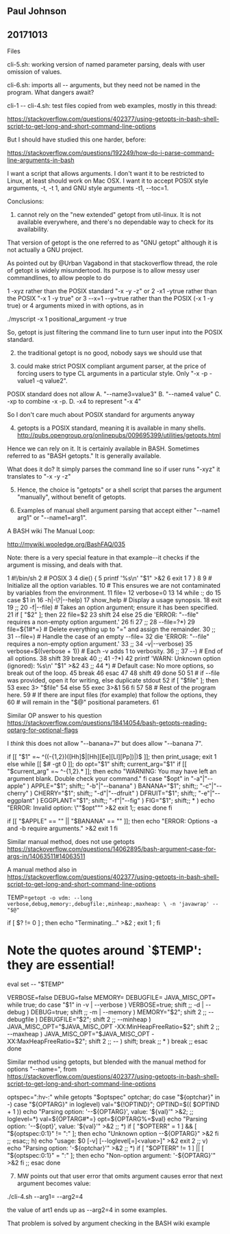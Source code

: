 ## Paul Johnson
## 20171013

Files

cli-5.sh: working version of named parameter parsing, deals with user
omission of values.

cli-6.sh: imports all -- arguments, but they need not be named in
the program. What dangers await?

cli-1 -- cli-4.sh: test files copied from web examples, mostly
in this thread:

https://stackoverflow.com/questions/402377/using-getopts-in-bash-shell-script-to-get-long-and-short-command-line-options

But I should have studied this one harder, before:

https://stackoverflow.com/questions/192249/how-do-i-parse-command-line-arguments-in-bash


I want a script that allows arguments. I don't want it to
be restricted to Linux, at least should work on Mac OSX. I want
it to accept POSIX style arguments, -t, -t 1, and GNU
style arguments -t1, --toc=1. 

Conclusions:

1. cannot rely on the "new extended" getopt from util-linux. It 
is not available everywhere, and there's no dependable way to
check for its availability.

That version of getopt is the one referred to as "GNU getopt" 
although it is not actually a GNU project.

As pointed out by @Urban Vagabond in that stackoverflow
thread, the role of getopt is widely misundertood. Its purpose
is to allow messy user commandlines, to allow people to do

1 -xyz rather than the POSIX standard "-x -y -z" 
or 
2 -x1 -ytrue rather than the POSIX "-x 1 -y true"
or
3 --x=1 --y=true rather than the POSIX (-x 1 -y true)
or
4 arguments mixed in with options, as in

./myscript -x 1 positional_argument -y true

So, getopt is just filtering the command line to turn
user input into the POSIX standard.


2. the traditional getopt is no good, nobody says we should
use that


3. could make strict POSIX compliant argument parser, 
at the price of forcing users to type CL arguments
in a particular style.  Only "-x -p -value1 -q value2".

POSIX standard does not allow
A. "--name3=value3" 
B. "--name4 value"
C. -xp to combine -x -p.
D. -x4 to represent "-x 4"

So I don't care much about POSIX standard for arguments anyway


4. getopts is a POSIX standard, meaning it is available in many shells. 
http://pubs.opengroup.org/onlinepubs/009695399/utilities/getopts.html

Hence we can rely on it. It is certainly available in BASH. 
Sometimes referred to as "BASH getopts." It is generally available.

What does it do? It simply parses the command line so if user 
runs "-xyz" it translates to "-x -y -z"

5. Hence, the choice is "getopts" or a shell script that
parses the argument "manually", without benefit of getopts.

6. Examples of manual shell argument parsing that accept either
"--name1 arg1" or "--name1=arg1".

A BASH wiki The Manual Loop:

http://mywiki.wooledge.org/BashFAQ/035

Note: there is a very special feature in that example--it
checks if the argument is missing, and deals with that.

   1 #!/bin/sh
   2 # POSIX
   3 
   4 die() {
   5     printf '%s\n' "$1" >&2
   6     exit 1
   7 }
   8 
   9 # Initialize all the option variables.
  10 # This ensures we are not contaminated by variables from the environment.
  11 file=
  12 verbose=0
  13 
  14 while :; do
  15     case $1 in
  16         -h|-\?|--help)
  17             show_help    # Display a usage synopsis.
  18             exit
  19             ;;
  20         -f|--file)       # Takes an option argument; ensure it has been specified.
  21             if [ "$2" ]; then
  22                 file=$2
  23                 shift
  24             else
  25                 die 'ERROR: "--file" requires a non-empty option argument.'
  26             fi
  27             ;;
  28         --file=?*)
  29             file=${1#*=} # Delete everything up to "=" and assign the remainder.
  30             ;;
  31         --file=)         # Handle the case of an empty --file=
  32             die 'ERROR: "--file" requires a non-empty option argument.'
  33             ;;
  34         -v|--verbose)
  35             verbose=$((verbose + 1))  # Each -v adds 1 to verbosity.
  36             ;;
  37         --)              # End of all options.
  38             shift
  39             break
  40             ;;
  41         -?*)
  42             printf 'WARN: Unknown option (ignored): %s\n' "$1" >&2
  43             ;;
  44         *)               # Default case: No more options, so break out of the loop.
  45             break
  46     esac
  47 
  48     shift
  49 done
  50 
  51 # if --file was provided, open it for writing, else duplicate stdout
  52 if [ "$file" ]; then
  53     exec 3> "$file"
  54 else
  55     exec 3>&1
  56 fi
  57 
  58 # Rest of the program here.
  59 # If there are input files (for example) that follow the options, they
  60 # will remain in the "$@" positional parameters.
  61 




Similar OP answer to his question
https://stackoverflow.com/questions/18414054/bash-getopts-reading-optarg-for-optional-flags

I *think* this does not allow "--banana=7" but does allow "--banana 7".

  if [[ "$1" =~ ^((-{1,2})([Hh]$|[Hh][Ee][Ll][Pp])|)$ ]]; then
    print_usage; exit 1
  else
    while [[ $# -gt 0 ]]; do
      opt="$1"
      shift;
      current_arg="$1"
      if [[ "$current_arg" =~ ^-{1,2}.* ]]; then
        echo "WARNING: You may have left an argument blank. Double check your command." 
      fi
      case "$opt" in
        "-a"|"--apple"      ) APPLE="$1"; shift;;
        "-b"|"--banana"     ) BANANA="$1"; shift;;
        "-c"|"--cherry"     ) CHERRY="$1"; shift;;
        "-d"|"--dfruit"     ) DFRUIT="$1"; shift;;
        "-e"|"--eggplant"   ) EGGPLANT="$1"; shift;;
        "-f"|"--fig"        ) FIG="$1"; shift;;
        *                   ) echo "ERROR: Invalid option: \""$opt"\"" >&2
                              exit 1;;
      esac
    done
  fi

  if [[ "$APPLE" == "" || "$BANANA" == "" ]]; then
    echo "ERROR: Options -a and -b require arguments." >&2
    exit 1
  fi


Similar manual method, does not use getopts
https://stackoverflow.com/questions/14062895/bash-argument-case-for-args-in/14063511#14063511

A manual method also in
https://stackoverflow.com/questions/402377/using-getopts-in-bash-shell-script-to-get-long-and-short-command-line-options

TEMP=`getopt -o vdm: --long verbose,debug,memory:,debugfile:,minheap:,maxheap: \
             -n 'javawrap' -- "$@"`

if [ $? != 0 ] ; then echo "Terminating..." >&2 ; exit 1 ; fi

# Note the quotes around `$TEMP': they are essential!
eval set -- "$TEMP"

VERBOSE=false
DEBUG=false
MEMORY=
DEBUGFILE=
JAVA_MISC_OPT=
while true; do
  case "$1" in
    -v | --verbose ) VERBOSE=true; shift ;;
    -d | --debug ) DEBUG=true; shift ;;
    -m | --memory ) MEMORY="$2"; shift 2 ;;
    --debugfile ) DEBUGFILE="$2"; shift 2 ;;
    --minheap )
      JAVA_MISC_OPT="$JAVA_MISC_OPT -XX:MinHeapFreeRatio=$2"; shift 2 ;;
    --maxheap )
      JAVA_MISC_OPT="$JAVA_MISC_OPT -XX:MaxHeapFreeRatio=$2"; shift 2 ;;
    -- ) shift; break ;;
    * ) break ;;
  esac
done




Similar method using getopts, but blended with the manual
method for options "--name=", from
https://stackoverflow.com/questions/402377/using-getopts-in-bash-shell-script-to-get-long-and-short-command-line-options

optspec=":hv-:"
while getopts "$optspec" optchar; do
    case "${optchar}" in
        -)
            case "${OPTARG}" in
                loglevel)
                    val="${!OPTIND}"; OPTIND=$(( $OPTIND + 1 ))
                    echo "Parsing option: '--${OPTARG}', value: '${val}'" >&2;
                    ;;
                loglevel=*)
                    val=${OPTARG#*=}
                    opt=${OPTARG%=$val}
                    echo "Parsing option: '--${opt}', value: '${val}'" >&2
                    ;;
                *)
                    if [ "$OPTERR" = 1 ] && [ "${optspec:0:1}" != ":" ]; then
                        echo "Unknown option --${OPTARG}" >&2
                    fi
                    ;;
            esac;;
        h)
            echo "usage: $0 [-v] [--loglevel[=]<value>]" >&2
            exit 2
            ;;
        v)
            echo "Parsing option: '-${optchar}'" >&2
            ;;
        *)
            if [ "$OPTERR" != 1 ] || [ "${optspec:0:1}" = ":" ]; then
                echo "Non-option argument: '-${OPTARG}'" >&2
            fi
            ;;
    esac
done







7. MW points out that user error that omits argument causes
error that next argument becomes value:

./cli-4.sh --arg1= --arg2=4

the value of art1 ends up as --arg2=4 in some examples.

That problem is solved by argument checking in the BASH wiki
example







	
